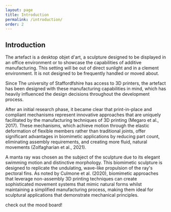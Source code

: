 ```yaml
---
layout: page
title: Introduction
permalink: /introduction/
order: 2
---
```


## Introduction

The artefact is a desktop objet d'art, a sculpture designed to be displayed in an office environment or to showcase the capabilities of additive manufacturing. This setting will be out of direct sunlight and in a clement environment. It is not designed to be frequently handled or moved about.

Since The university of Staffordfshire has access to 3D printers, the artefact has been designed with these manufacturing capabilities in mind, which has heavily influenced the design decisions throughout the development process.

After an initial research phase, it became clear that print-in-place and compliant mechanisms represent innovative approaches that are uniquely facilitated by the manufacturing techniques of 3D printing (Megaro et al., 2017). These mechanisms, which achieve motion through the elastic deformation of flexible members rather than traditional joints, offer significant advantages in biomimetic applications by reducing part count, eliminating assembly requirements, and creating more fluid, natural movements (Zolfagharian et al., 2021).

A manta ray was chosen as the subject of the sculpture due to its elegant swimming motion and distinctive morphology. This biomimetic sculpture is designed to replicate the undulating, wave-like propulsion of the ray's pectoral fins. As noted by Culmone et al. (2020), biomimetic approaches that leverage non-assembly 3D printing techniques can create sophisticated movement systems that mimic natural forms whilst maintaining a simplified manufacturing process, making them ideal for sculptural applications that demonstrate mechanical principles.

check out the mood board!